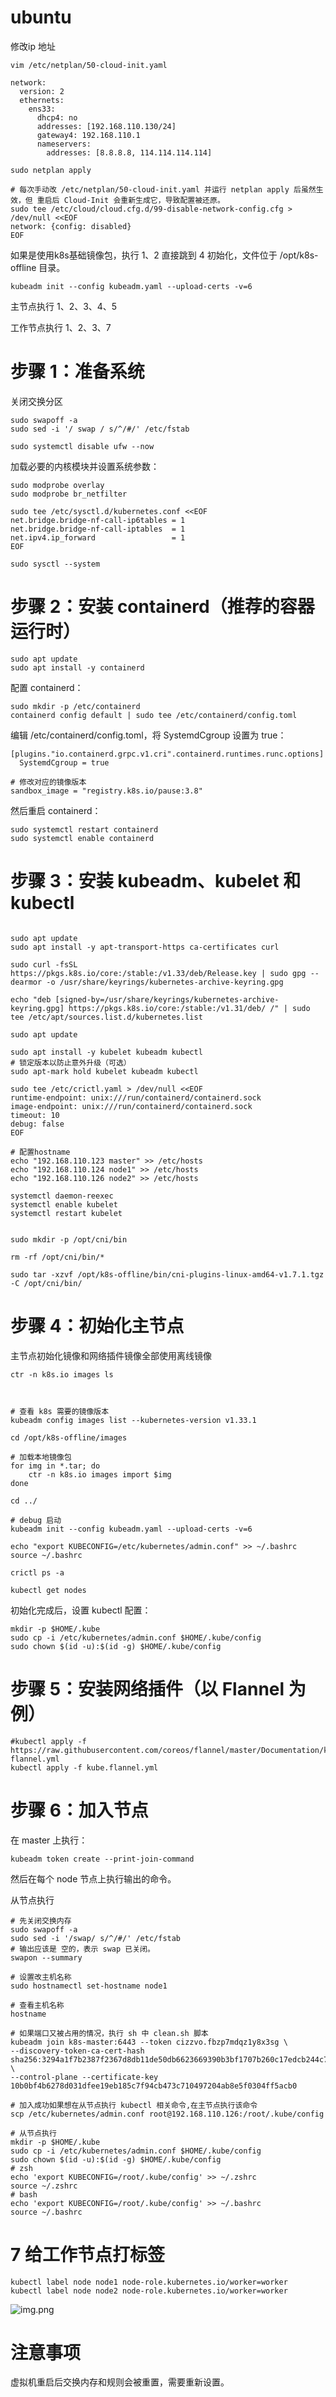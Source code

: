 # ubuntu

修改ip 地址

```
vim /etc/netplan/50-cloud-init.yaml

network:
  version: 2
  ethernets:
    ens33:
      dhcp4: no
      addresses: [192.168.110.130/24]
      gateway4: 192.168.110.1
      nameservers:
        addresses: [8.8.8.8, 114.114.114.114]

sudo netplan apply
        
# 每次手动改 /etc/netplan/50-cloud-init.yaml 并运行 netplan apply 后虽然生效，但 重启后 Cloud-Init 会重新生成它，导致配置被还原。
sudo tee /etc/cloud/cloud.cfg.d/99-disable-network-config.cfg > /dev/null <<EOF
network: {config: disabled}
EOF
```

如果是使用k8s基础镜像包，执行 1、2 直接跳到 4 初始化，文件位于 /opt/k8s-offline 目录。

    kubeadm init --config kubeadm.yaml --upload-certs -v=6

主节点执行 1、2、3、4、5

工作节点执行 1、2、3、7

# 步骤 1：准备系统

关闭交换分区

```shell
sudo swapoff -a
sudo sed -i '/ swap / s/^/#/' /etc/fstab

sudo systemctl disable ufw --now
```

加载必要的内核模块并设置系统参数：

```shell
sudo modprobe overlay
sudo modprobe br_netfilter

sudo tee /etc/sysctl.d/kubernetes.conf <<EOF
net.bridge.bridge-nf-call-ip6tables = 1
net.bridge.bridge-nf-call-iptables  = 1
net.ipv4.ip_forward                 = 1
EOF

sudo sysctl --system
```

# 步骤 2：安装 containerd（推荐的容器运行时）

```shell
sudo apt update
sudo apt install -y containerd
```

配置 containerd：

```shell
sudo mkdir -p /etc/containerd
containerd config default | sudo tee /etc/containerd/config.toml
```

编辑 /etc/containerd/config.toml，将 SystemdCgroup 设置为 true：

```shell
[plugins."io.containerd.grpc.v1.cri".containerd.runtimes.runc.options]
  SystemdCgroup = true
  
# 修改对应的镜像版本 
sandbox_image = "registry.k8s.io/pause:3.8"  
```

然后重启 containerd：

```shell
sudo systemctl restart containerd
sudo systemctl enable containerd

```

# 步骤 3：安装 kubeadm、kubelet 和 kubectl

```shell

sudo apt update
sudo apt install -y apt-transport-https ca-certificates curl

sudo curl -fsSL https://pkgs.k8s.io/core:/stable:/v1.33/deb/Release.key | sudo gpg --dearmor -o /usr/share/keyrings/kubernetes-archive-keyring.gpg

echo "deb [signed-by=/usr/share/keyrings/kubernetes-archive-keyring.gpg] https://pkgs.k8s.io/core:/stable:/v1.31/deb/ /" | sudo tee /etc/apt/sources.list.d/kubernetes.list

sudo apt update

sudo apt install -y kubelet kubeadm kubectl
# 锁定版本以防止意外升级（可选）
sudo apt-mark hold kubelet kubeadm kubectl

sudo tee /etc/crictl.yaml > /dev/null <<EOF
runtime-endpoint: unix:///run/containerd/containerd.sock
image-endpoint: unix:///run/containerd/containerd.sock
timeout: 10
debug: false
EOF

# 配置hostname
echo "192.168.110.123 master" >> /etc/hosts
echo "192.168.110.124 node1" >> /etc/hosts
echo "192.168.110.126 node2" >> /etc/hosts

systemctl daemon-reexec
systemctl enable kubelet
systemctl restart kubelet


sudo mkdir -p /opt/cni/bin

rm -rf /opt/cni/bin/*

sudo tar -xzvf /opt/k8s-offline/bin/cni-plugins-linux-amd64-v1.7.1.tgz -C /opt/cni/bin/

``` 

# 步骤 4：初始化主节点

主节点初始化镜像和网络插件镜像全部使用离线镜像

```shell
ctr -n k8s.io images ls



# 查看 k8s 需要的镜像版本
kubeadm config images list --kubernetes-version v1.33.1

cd /opt/k8s-offline/images

# 加载本地镜像包
for img in *.tar; do
    ctr -n k8s.io images import $img
done

cd ../

# debug 启动
kubeadm init --config kubeadm.yaml --upload-certs -v=6

echo "export KUBECONFIG=/etc/kubernetes/admin.conf" >> ~/.bashrc
source ~/.bashrc

crictl ps -a

kubectl get nodes
```

初始化完成后，设置 kubectl 配置：

```shell
mkdir -p $HOME/.kube
sudo cp -i /etc/kubernetes/admin.conf $HOME/.kube/config
sudo chown $(id -u):$(id -g) $HOME/.kube/config
```

# 步骤 5：安装网络插件（以 Flannel 为例）

```shell
#kubectl apply -f https://raw.githubusercontent.com/coreos/flannel/master/Documentation/kube-flannel.yml
kubectl apply -f kube.flannel.yml
```

# 步骤 6：加入节点

在 master 上执行：

```shell
kubeadm token create --print-join-command
```

然后在每个 node 节点上执行输出的命令。

从节点执行

```shell
# 先关闭交换内存
sudo swapoff -a
sudo sed -i '/swap/ s/^/#/' /etc/fstab
# 输出应该是 空的，表示 swap 已关闭。
swapon --summary

# 设置改主机名称
sudo hostnamectl set-hostname node1

# 查看主机名称
hostname

# 如果端口又被占用的情况，执行 sh 中 clean.sh 脚本
kubeadm join k8s-master:6443 --token cizzvo.fbzp7mdqz1y8x3sg \
--discovery-token-ca-cert-hash sha256:3294a1f7b2387f2367d8db11de50db6623669390b3bf1707b260c17edcb244c7 \
--control-plane --certificate-key 10b0bf4b6278d031dfee19eb185c7f94cb473c710497204ab8e5f0304ff5acb0

# 加入成功如果想在从节点执行 kubectl 相关命令,在主节点执行该命令
scp /etc/kubernetes/admin.conf root@192.168.110.126:/root/.kube/config

# 从节点执行
mkdir -p $HOME/.kube
sudo cp -i /etc/kubernetes/admin.conf $HOME/.kube/config
sudo chown $(id -u):$(id -g) $HOME/.kube/config
# zsh
echo 'export KUBECONFIG=/root/.kube/config' >> ~/.zshrc
source ~/.zshrc
# bash
echo 'export KUBECONFIG=/root/.kube/config' >> ~/.bashrc
source ~/.bashrc

```

# 7 给工作节点打标签

```shell
kubectl label node node1 node-role.kubernetes.io/worker=worker
kubectl label node node2 node-role.kubernetes.io/worker=worker
```

![img.png](img.png)





# 注意事项

虚拟机重启后交换内存和规则会被重置，需要重新设置。
